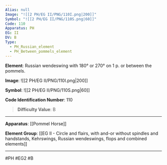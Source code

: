 ```yaml
---
Alias: null
Image: "![[2 PH/EG II/PNG/110I.png|200]]"
Symbol: "![[2 PH/EG II/PNG/110S.png|60]]"
Code: 110
Apparatus: PH
EG: II
DV: B
Type:
  - PH_Russian_element
  - PH_Between_pommels_element
---
```

**Element**: Russian wendeswing with 180° or 270° on 1 p. or between the pommels.

**Image**:
![[2 PH/EG II/PNG/110I.png|200]]

**Symbol**:
![[2 PH/EG II/PNG/110S.png|60]]

**Code Identification Number**: 110

>**Difficulty Value**: B

___
**Apparatus**: [[Pommel Horse]]

**Element Group**: [[EG II - Circle and flairs, with and-or without spindles and handstands, Kehrswings, Russian wendeswings, flops and combined elements]]
___
#PH #EG2 #B
